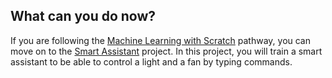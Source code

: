 ## What can you do now?

If you are following the [Machine Learning with Scratch](https://projects.raspberrypi.org/en/pathways/scratch-machine-learning) pathway, you can move on to the [Smart Assistant](https://projects.raspberrypi.org/en/projects/smart-assistant) project. In this project, you will train a smart assistant to be able to control a light and a fan by typing commands.




